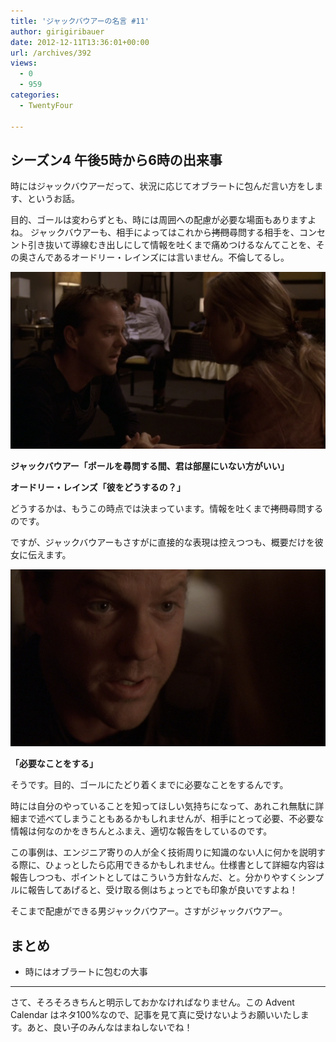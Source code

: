 ```yaml
---
title: 'ジャックバウアーの名言 #11'
author: girigiribauer
date: 2012-12-11T13:36:01+00:00
url: /archives/392
views:
  - 0
  - 959
categories:
  - TwentyFour

---
```

## シーズン4 午後5時から6時の出来事

時にはジャックバウアーだって、状況に応じてオブラートに包んだ言い方をします、というお話。

目的、ゴールは変わらずとも、時には周囲への配慮が必要な場面もありますよね。 ジャックバウアーも、相手によってはこれから~~拷問~~尋問する相手を、コンセント引き抜いて導線むき出しにして情報を吐くまで痛めつけるなんてことを、その奥さんであるオードリー・レインズには言いません。不倫してるし。

![ジャックバウアー「ポールを尋問する間、君は部屋にいない方がいい」][1]

**ジャックバウアー「ポールを尋問する間、君は部屋にいない方がいい」**

**オードリー・レインズ「彼をどうするの？」**

どうするかは、もうこの時点では決まっています。情報を吐くまで~~拷問~~尋問するのです。

ですが、ジャックバウアーもさすがに直接的な表現は控えつつも、概要だけを彼女に伝えます。

![「必要なことをする」][2]

**「必要なことをする」**

そうです。目的、ゴールにたどり着くまでに必要なことをするんです。

時には自分のやっていることを知ってほしい気持ちになって、あれこれ無駄に詳細まで述べてしまうこともあるかもしれませんが、相手にとって必要、不必要な情報は何なのかをきちんとふまえ、適切な報告をしているのです。

この事例は、エンジニア寄りの人が全く技術周りに知識のない人に何かを説明する際に、ひょっとしたら応用できるかもしれません。仕様書として詳細な内容は報告しつつも、ポイントとしてはこういう方針なんだ、と。分かりやすくシンプルに報告してあげると、受け取る側はちょっとでも印象が良いですよね！

そこまで配慮ができる男ジャックバウアー。さすがジャックバウアー。

## まとめ

  * 時にはオブラートに包むの大事

* * *

さて、そろそろきちんと明示しておかなければなりません。この Advent Calendar はネタ100%なので、記事を見て真に受けないようお願いいたします。あと、良い子のみんなはまねしないでね！

 [1]: /img/2012/12/24advent11-012.png
 [2]: /img/2012/12/24advent11-022.png

